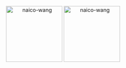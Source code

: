 <p align=center>
  <img height="150" align="center" src="https://github-readme-stats.vercel.app/api/top-langs?username=naico-wang&show_icons=true&locale=en&layout=compact" alt="naico-wang" />
  <img height="150" align="center" src="https://github-readme-stats.vercel.app/api?username=naico-wang&show_icons=true&locale=en&rank_icon=github&theme=onedark" alt="naico-wang" />
</p>
